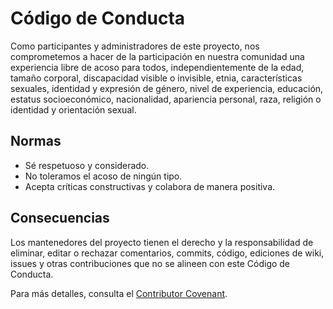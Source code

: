 # Código de Conducta

Como participantes y administradores de este proyecto, nos comprometemos a hacer de la participación en nuestra comunidad una experiencia libre de acoso para todos, independientemente de la edad, tamaño corporal, discapacidad visible o invisible, etnia, características sexuales, identidad y expresión de género, nivel de experiencia, educación, estatus socioeconómico, nacionalidad, apariencia personal, raza, religión o identidad y orientación sexual.

## Normas

- Sé respetuoso y considerado.
- No toleramos el acoso de ningún tipo.
- Acepta críticas constructivas y colabora de manera positiva.

## Consecuencias

Los mantenedores del proyecto tienen el derecho y la responsabilidad de eliminar, editar o rechazar comentarios, commits, código, ediciones de wiki, issues y otras contribuciones que no se alineen con este Código de Conducta.

Para más detalles, consulta el [Contributor Covenant](https://www.contributor-covenant.org/es/version/2/0/code_of_conduct/).
